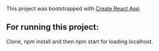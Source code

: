 This project was bootstrapped with [Create React App](https://github.com/facebook/create-react-app).

## For running this project:

Clone, npm install and then npm start for loading localhost.

